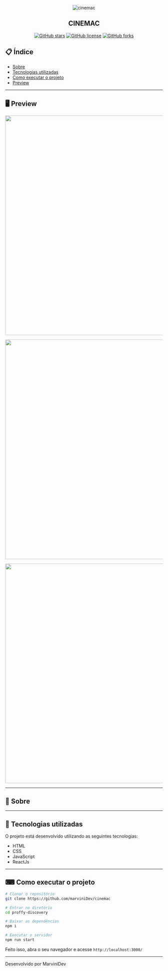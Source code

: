 <div align="center">
<p>
<img src="https://i.imgur.com/6YGeyHE.png?2" alt="cinemac"/>
</p>

<h2>
CINEMAC
</h2>
</div>

<div align="center">

[![GitHub stars](https://img.shields.io/github/stars/marviniDev/cinemac)](https://github.com/marviniDev/cinemac/stargazers)<space> <space>[![GitHub license](https://img.shields.io/github/license/marviniDev/cinemac)](https://github.com/marviniDev/cinemac//blob/master/LICENSE)<space> <space>[![GitHub forks](https://img.shields.io/github/forks/marviniDev/cinemac)](https://github.com/marviniDev/cinemac//network)

</div>

## 📋 Índice

- [Sobre](#-Sobre)
- [Tecnologias utilizadas](#-Tecnologias-utilizadas)
- [Como executar o projeto](#-Como-executar-o-projeto)
- [Preview](#-Preview)

---

## 🖥 Preview

<p align="center">
<img src="https://i.imgur.com/GhJAmL4.png" width="700" >
</p>
<p align="center">
<img src="https://i.imgur.com/Ad9p5As.png" width="700" >
</p>
<p align="center">
<img src="https://i.imgur.com/RJnjw47.png" width="700" >
</p>

---

## 📖 Sobre



---

## 🚀 Tecnologias utilizadas

O projeto está desenvolvido utilizando as seguintes tecnologias:

- HTML
- CSS
- JavaScript
- ReactJs

---

## ⌨ Como executar o projeto

```bash
# Clonar o repositório
git clone https://github.com/marviniDev/cinemac

# Entrar no diretório
cd proffy-discovery

# Baixar as dependências
npm i

# Executar o servidor
npm run start
```

Feito isso, abra o seu navegador e acesse `http://localhost:3000/`

---

Desenvolvido por MarviniDev
